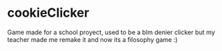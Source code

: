 # cookieClicker

Game made for a school proyect, used to be a blm denier clicker but my teacher made me remake it and now its a filosophy game :)
